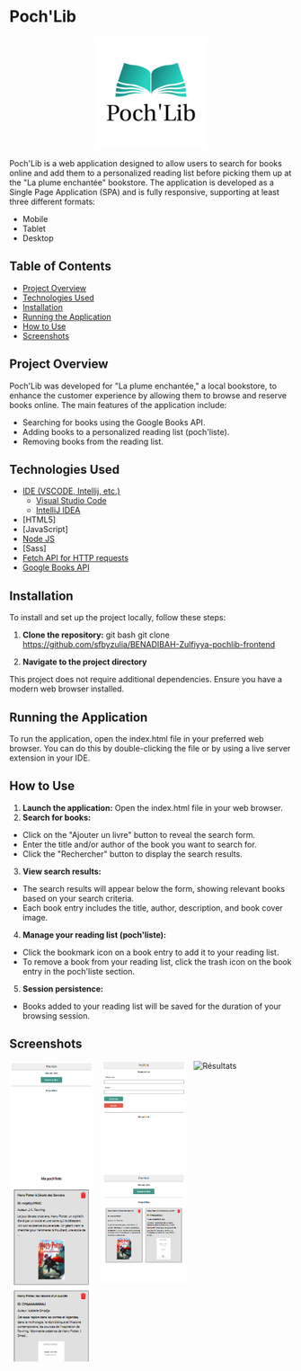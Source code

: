 # Poch'Lib

<p align="center">
  <img src="images/logo.png" alt="Logo" width="200"/>
</p>

Poch'Lib is a web application designed to allow users to search for books online and add them to a personalized reading list before picking them up at the "La plume enchantée" bookstore. The application is developed as a Single Page Application (SPA) and is fully responsive, supporting at least three different formats:

- Mobile
- Tablet
- Desktop

## Table of Contents
- [Project Overview](#project-overview)
- [Technologies Used](#technologies-used)
- [Installation](#installation)
- [Running the Application](#running-the-application)
- [How to Use](#how-to-use)
- [Screenshots](#screenshots)

## Project Overview

Poch'Lib was developed for "La plume enchantée," a local bookstore, to enhance the customer experience by allowing them to browse and reserve books online. The main features of the application include:

- Searching for books using the Google Books API.
- Adding books to a personalized reading list (poch'liste).
- Removing books from the reading list.

## Technologies Used

- [IDE (VSCODE, Intellij, etc.)](#)
  - [Visual Studio Code](https://code.visualstudio.com/)
  - [IntelliJ IDEA](https://www.jetbrains.com/idea/)
- [HTML5]
- [JavaScript]
- [Node JS](https://nodejs.org/)
- [Sass]
- [Fetch API for HTTP requests](https://developer.mozilla.org/en-US/docs/Web/API/Fetch_API)
- [Google Books API](https://developers.google.com/books/docs/v1/using?hl=fr)

## Installation

To install and set up the project locally, follow these steps:

1. **Clone the repository:**
    git bash
    git clone https://github.com/sfbyzulia/BENADIBAH-Zulfiyya-pochlib-frontend

2. **Navigate to the project directory**

This project does not require additional dependencies. Ensure you have a modern web browser installed.

## Running the Application
To run the application, open the index.html file in your preferred web browser. You can do this by double-clicking the file or by using a live server extension in your IDE.

## How to Use

1. **Launch the application:** Open the index.html file in your web browser.
2. **Search for books:**
- Click on the "Ajouter un livre" button to reveal the search form.
- Enter the title and/or author of the book you want to search for.
- Click the "Rechercher" button to display the search results.

3. **View search results:**

- The search results will appear below the form, showing relevant books based on your search criteria.
- Each book entry includes the title, author, description, and book cover image.

4. **Manage your reading list (poch'liste):**
- Click the bookmark icon on a book entry to add it to your reading list.
- To remove a book from your reading list, click the trash icon on the book entry in the poch'liste section.

5. **Session persistence:**
- Books added to your reading list will be saved for the duration of your browsing session.

## Screenshots

<p>
  <img src="images/accueil.png" alt="Accueil" width="150" style="margin-right: 10px; vertical-align: top;"/>
  <img src="images/recherche.png" alt="Recherche" width="150" style="margin-right: 10px; vertical-align: top;"/>
  <img src="images/résultats.png" alt="Résultats" width="150" style="margin-right: 10px; vertical-align: top;"/>
  <img src="images/pochlist.png" alt="Poch'liste" width="150" style="margin-right: 10px; vertical-align: top;"/>
  <img src="images/accueil_pochlist.png" alt="Accueil avec Poch'liste" width="150" style="vertical-align: top;"/>
</p>
